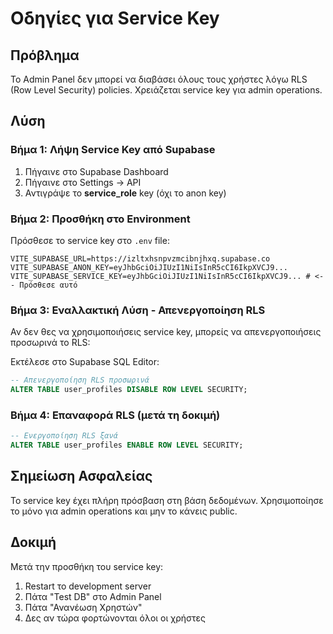 # Οδηγίες για Service Key

## Πρόβλημα
Το Admin Panel δεν μπορεί να διαβάσει όλους τους χρήστες λόγω RLS (Row Level Security) policies. Χρειάζεται service key για admin operations.

## Λύση

### Βήμα 1: Λήψη Service Key από Supabase
1. Πήγαινε στο Supabase Dashboard
2. Πήγαινε στο Settings → API
3. Αντιγράψε το **service_role** key (όχι το anon key)

### Βήμα 2: Προσθήκη στο Environment
Πρόσθεσε το service key στο `.env` file:

```env
VITE_SUPABASE_URL=https://izltxhsnpvzmcibnjhxq.supabase.co
VITE_SUPABASE_ANON_KEY=eyJhbGciOiJIUzI1NiIsInR5cCI6IkpXVCJ9...
VITE_SUPABASE_SERVICE_KEY=eyJhbGciOiJIUzI1NiIsInR5cCI6IkpXVCJ9... # <-- Πρόσθεσε αυτό
```

### Βήμα 3: Εναλλακτική Λύση - Απενεργοποίηση RLS
Αν δεν θες να χρησιμοποιήσεις service key, μπορείς να απενεργοποιήσεις προσωρινά το RLS:

Εκτέλεσε στο Supabase SQL Editor:
```sql
-- Απενεργοποίηση RLS προσωρινά
ALTER TABLE user_profiles DISABLE ROW LEVEL SECURITY;
```

### Βήμα 4: Επαναφορά RLS (μετά τη δοκιμή)
```sql
-- Ενεργοποίηση RLS ξανά
ALTER TABLE user_profiles ENABLE ROW LEVEL SECURITY;
```

## Σημείωση Ασφαλείας
Το service key έχει πλήρη πρόσβαση στη βάση δεδομένων. Χρησιμοποίησε το μόνο για admin operations και μην το κάνεις public.

## Δοκιμή
Μετά την προσθήκη του service key:
1. Restart το development server
2. Πάτα "Test DB" στο Admin Panel
3. Πάτα "Ανανέωση Χρηστών"
4. Δες αν τώρα φορτώνονται όλοι οι χρήστες
